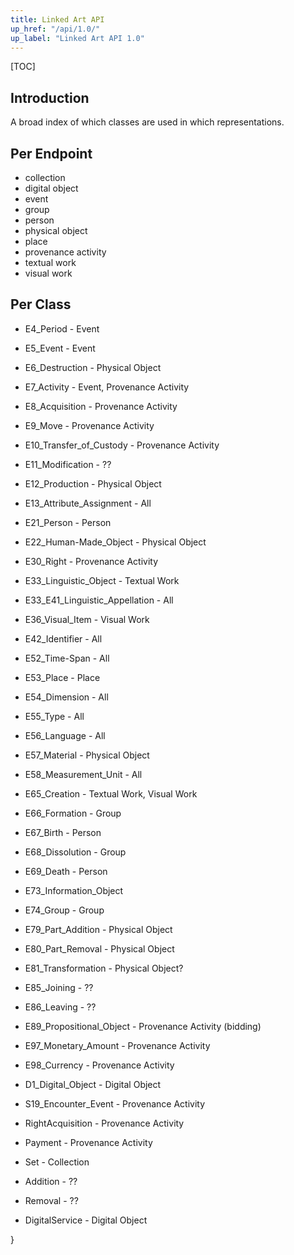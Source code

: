 ```yaml
---
title: Linked Art API
up_href: "/api/1.0/"
up_label: "Linked Art API 1.0"
---
```


[TOC]

## Introduction

A broad index of which classes are used in which representations.

## Per Endpoint

* collection 
* digital object
* event
* group
* person
* physical object
* place
* provenance activity
* textual work
* visual work

## Per Class

  * E4_Period - Event 
  * E5_Event - Event
  * E6_Destruction - Physical Object
  * E7_Activity - Event, Provenance Activity
  * E8_Acquisition - Provenance Activity
  * E9_Move - Provenance Activity
  * E10_Transfer_of_Custody - Provenance Activity
  * E11_Modification - ??
  * E12_Production - Physical Object
  * E13_Attribute_Assignment - All
  * E21_Person - Person
  * E22_Human-Made_Object - Physical Object
  * E30_Right - Provenance Activity
  * E33_Linguistic_Object - Textual Work
  * E33_E41_Linguistic_Appellation - All
  * E36_Visual_Item - Visual Work
  * E42_Identifier - All
  * E52_Time-Span - All
  * E53_Place - Place
  * E54_Dimension - All
  * E55_Type - All
  * E56_Language - All
  * E57_Material - Physical Object
  * E58_Measurement_Unit - All
  * E65_Creation - Textual Work, Visual Work
  * E66_Formation - Group
  * E67_Birth - Person
  * E68_Dissolution - Group
  * E69_Death - Person
  * E73_Information_Object 
  * E74_Group - Group
  * E79_Part_Addition - Physical Object 
  * E80_Part_Removal - Physical Object
  * E81_Transformation - Physical Object?
  * E85_Joining - ??
  * E86_Leaving - ??
  * E89_Propositional_Object - Provenance Activity (bidding)
  * E97_Monetary_Amount - Provenance Activity
  * E98_Currency - Provenance Activity

  * D1_Digital_Object - Digital Object
  * S19_Encounter_Event - Provenance Activity
  * RightAcquisition - Provenance Activity
  * Payment - Provenance Activity
  * Set - Collection
  * Addition - ??
  * Removal - ??
  * DigitalService - Digital Object

}
